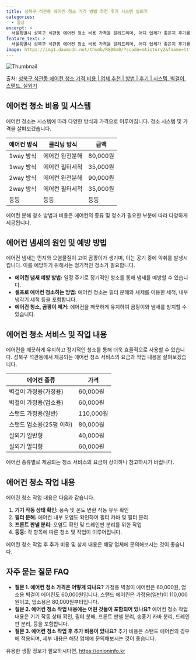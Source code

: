 ```yaml
---
title: 성북구 석관동 에어컨 청소 가격 방법 추천 후기 시스템 실외기
categories:
  - 일상
excerpt: >
  서울특별시 성북구 석관동 에어컨 청소 비용 가격을 알려드리며, 어디 업체가 좋은지 후기를 통해 알아보겠습니다. 현재 글에서는 시스템, 벽걸이, 스탠드, 실외기 각각에 대해 청소 비용이 나와 있으니 참고하시면 되겠습니다. 에어컨 분해 청소 방법 보기 👈 클릭셀프 에어컨 청소 방법 보기👈 클릭성북구 석관동 에어컨 청소 비용시스템에어컨 방식클리닝방식금액1way 방식에어컨 완전분해80,000원1way 방식에어컨 필터세척35,000원2way 방식에어컨 완전분해90,000원2way 방식에어컨 필터세척35,000원4way 방식에어컨 완전분해120,000원4way 방식에어컨 필터세척35,000원원형방식에어컨 완전분해140,000원원형방식에어컨 필터세척35,000원에어컨 청소 견적 샘플 보기 👈 클릭에어컨 냄새의 원인에..
feature_text: >
  서울특별시 성북구 석관동 에어컨 청소 비용 가격을 알려드리며, 어디 업체가 좋은지 후기를 통해 알아보겠습니다. 현재 글에서는 시스템, 벽걸이, 스탠드, 실외기 각각에 대해 청소 비용이 나와 있으니 참고하시면 되겠습니다. 에어컨 분해 청소 방법 보기 👈 클릭셀프 에어컨 청소 방법 보기👈 클릭성북구 석관동 에어컨 청소 비용시스템에어컨 방식클리닝방식금액1way 방식에어컨 완전분해80,000원1way 방식에어컨 필터세척35,000원2way 방식에어컨 완전분해90,000원2way 방식에어컨 필터세척35,000원4way 방식에어컨 완전분해120,000원4way 방식에어컨 필터세척35,000원원형방식에어컨 완전분해140,000원원형방식에어컨 필터세척35,000원에어컨 청소 견적 샘플 보기 👈 클릭에어컨 냄새의 원인에..
image: https://img1.daumcdn.net/thumb/R800x0/?scode=mtistory2&fname=https%3A%2F%2Fblog.kakaocdn.net%2Fdn%2FJd7Ut%2FbtsHtSGAv7v%2FONwJR53ykJ9FGz2jlf1SZ0%2Fimg.webp
---
```


![Thumbnail](https://img1.daumcdn.net/thumb/R800x0/?scode=mtistory2&fname=https%3A%2F%2Fblog.kakaocdn.net%2Fdn%2FJd7Ut%2FbtsHtSGAv7v%2FONwJR53ykJ9FGz2jlf1SZ0%2Fimg.webp)

<p>출처: <a href="https://onioninfo.kr/entry/%EC%84%B1%EB%B6%81%EA%B5%AC-%EC%84%9D%EA%B4%80%EB%8F%99-%EC%97%90%EC%96%B4%EC%BB%A8-%EC%B2%AD%EC%86%8C-%EA%B0%80%EA%B2%A9-%EB%B9%84%EC%9A%A9-%EC%97%85%EC%B2%B4-%EC%B6%94%EC%B2%9C-%EB%B0%A9%EB%B2%95-%ED%9B%84%EA%B8%B0-%EC%8B%9C%EC%8A%A4%ED%85%9C-%EB%B2%BD%EA%B1%B8%EC%9D%B4-%EC%8A%A4%ED%83%A0%EB%93%9C-%EC%8B%A4%EC%99%B8%EA%B8%B0" rel="dofollow">성북구 석관동 에어컨 청소 가격 비용 | 업체 추천 | 방법 | 후기 | 시스템, 벽걸이, 스탠드, 실외기</a> </p>

## 에어컨 청소 비용 및 시스템

에어컨 청소는 시스템에 따라 다양한 방식과 가격으로 이루어집니다. 청소 시스템 및 가격을 살펴보겠습니다.

**에어컨 방식** | **클리닝 방식** | **금액**  
---|---|---  
1way 방식 | 에어컨 완전분해 | 80,000원  
1way 방식 | 에어컨 필터세척 | 35,000원  
2way 방식 | 에어컨 완전분해 | 90,000원  
2way 방식 | 에어컨 필터세척 | 35,000원  
등등 | 등등 | 등등  
  
에어컨 분해 청소 방법과 비용은 에어컨의 종류 및 청소가 필요한 부분에 따라 다양하게 제공됩니다.

## 에어컨 냄새의 원인 및 예방 방법

에어컨 냄새는 먼지와 오염물질이 고여 곰팡이가 생기며, 이는 공기 중에 악취를 발생시킵니다. 이를 예방하기 위해서는 정기적인 청소가
필요합니다.

  * **에어컨 냄새 예방 방법:** 일정 주기로 정기적인 청소를 통해 냄새를 예방할 수 있습니다.
  * **셀프로 에어컨 청소하는 방법:** 에어컨 청소는 필터 분해와 세제를 이용한 세척, 내부 냉각기 세척 등을 포함합니다.
  * **에어컨 청소, 곰팡이 제거:** 에어컨을 깨끗하게 유지하여 곰팡이와 냄새를 방지할 수 있습니다.

## 에어컨 청소 서비스 및 작업 내용

에어컨을 깨끗하게 유지하고 정기적인 청소를 통해 더욱 효율적으로 사용할 수 있습니다. 성북구 석관동에서 제공되는 에어컨 청소 서비스의 요금과
작업 내용을 살펴보겠습니다.

**에어컨 종류** | **가격**  
---|---  
벽걸이 가정용(가정용) | 60,000원  
벽걸이 가정용(업소용) | 60,000원  
스탠드 가정용(일반) | 110,000원  
스탠드 업소용(25평 이하) | 80,000원  
실외기 일반형 | 40,000원  
실외기 멀티형 | 60,000원  
  
에어컨 종류별로 제공되는 청소 서비스의 요금이 상이하니 참고하시기 바랍니다.

## 에어컨 청소 작업 내용

에어컨 청소 작업 내용은 다음과 같습니다.

  1. **기기 작동 상태 확인:** 풍속 및 온도 변환 작동 유무 확인
  2. **필터 분해:** 에어컨 내부 오염도 확인하여 필터 카바 및 필터 분리
  3. **프론트 판넬 분리:** 오염도 확인 및 드레인판 분리를 위한 작업
  4. **등등:** 각 항목에 따른 청소 및 작업이 이루어집니다.

에어컨 청소 작업 후 추가 비용 및 상세 내용은 해당 업체에 문의해보시는 것이 좋습니다.

## 자주 묻는 질문 FAQ

  * **질문 1. 에어컨 청소 가격은 어떻게 되나요?** 가정용 벽걸이 에어컨은 60,000원, 업소용 벽걸이 에어컨도 60,000원입니다. 스탠드 에어컨은 가정용(일반)이 110,000원이고, 업소용은 80,000원부터입니다.
  * **질문 2. 에어컨 청소 작업 내용에는 어떤 것들이 포함되어 있나요?** 에어컨 청소 작업 내용은 기기 작동 상태 확인, 필터 분해, 프론트 판넬 분리, 송풍기 카바 분리, 드레인판 분리, 등을 포함합니다.
  * **질문 3. 에어컨 청소 작업 후 추가 비용이 있나요?** 추가 비용은 스탠드 에어컨의 경우에 적용되며, 세부 내용은 해당 업체에 문의해보시는 것이 좋습니다.



 

유용한 생활 정보가 필요하시다면, <a href="https://onioninfo.kr" rel="dofollow">https://onioninfo.kr</a>


